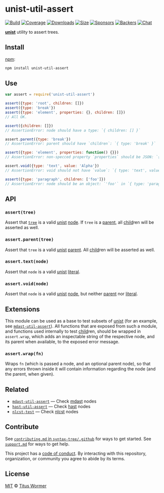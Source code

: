 # unist-util-assert

[![Build][build-badge]][build]
[![Coverage][coverage-badge]][coverage]
[![Downloads][downloads-badge]][downloads]
[![Size][size-badge]][size]
[![Sponsors][sponsors-badge]][collective]
[![Backers][backers-badge]][collective]
[![Chat][chat-badge]][chat]

[**unist**][unist] utility to assert trees.

## Install

[npm][]:

```bash
npm install unist-util-assert
```

## Use

```js
var assert = require('unist-util-assert')

assert({type: 'root', children: []})
assert({type: 'break'})
assert({type: 'element', properties: {}, children: []})
// All OK.

assert({children: []})
// AssertionError: node should have a type: `{ children: [] }`

assert.parent({type: 'break'})
// AssertionError: parent should have `children`: `{ type: 'break' }`

assert({type: 'element', properties: function() {}})
// AssertionError: non-specced property `properties` should be JSON: `{ type: 'element', properties: [Function] }`

assert.void({type: 'text', value: 'Alpha'})
// AssertionError: void should not have `value`: `{ type: 'text', value: 'Alpha' }`

assert({type: 'paragraph', children: ['foo']})
// AssertionError: node should be an object: `'foo'` in `{ type: 'paragraph', children: [ 'foo' ] }`
```

## API

### `assert(tree)`

Assert that [`tree`][tree] is a valid [unist][] [node][].
If `tree` is a [parent][], all [child][]ren will be asserted as well.

### `assert.parent(tree)`

Assert that `tree` is a valid [unist][] [parent][].
All [child][]ren will be asserted as well.

### `assert.text(node)`

Assert that `node` is a valid [unist][] [literal][].

### `assert.void(node)`

Assert that `node` is a valid [unist][] [node][], but neither [parent][] nor
[literal][].

## Extensions

This module can be used as a base to test subsets of [unist][] (for an example,
see [`mdast-util-assert`][mdast-util-assert]).
All functions that are exposed from such a module, and functions used internally
to test [child][]ren, should be wrapped in `assert.wrap`, which adds an
inspectable string of the respective node, and its parent when available, to
the exposed error message.

### `assert.wrap(fn)`

Wraps `fn` (which is passed a node, and an optional parent node), so that any
errors thrown inside it will contain information regarding the node (and the
parent, when given).

## Related

*   [`mdast-util-assert`][mdast-util-assert]
    — Check [mdast](https://github.com/syntax-tree/mdast) nodes
*   [`hast-util-assert`](https://github.com/syntax-tree/hast-util-assert)
    — Check [hast](https://github.com/syntax-tree/hast) nodes
*   [`nlcst-test`](https://github.com/syntax-tree/nlcst-test)
    — Check [nlcst](https://github.com/syntax-tree/nlcst) nodes

## Contribute

See [`contributing.md` in `syntax-tree/.github`][contributing] for ways to get
started.
See [`support.md`][support] for ways to get help.

This project has a [code of conduct][coc].
By interacting with this repository, organization, or community you agree to
abide by its terms.

## License

[MIT][license] © [Titus Wormer][author]

<!-- Definitions -->

[build-badge]: https://github.com/syntax-tree/unist-util-assert/workflows/main/badge.svg

[build]: https://github.com/syntax-tree/unist-util-assert/actions

[coverage-badge]: https://img.shields.io/codecov/c/github/syntax-tree/unist-util-assert.svg

[coverage]: https://codecov.io/github/syntax-tree/unist-util-assert

[downloads-badge]: https://img.shields.io/npm/dm/unist-util-assert.svg

[downloads]: https://www.npmjs.com/package/unist-util-assert

[size-badge]: https://img.shields.io/bundlephobia/minzip/unist-util-assert.svg

[size]: https://bundlephobia.com/result?p=unist-util-assert

[sponsors-badge]: https://opencollective.com/unified/sponsors/badge.svg

[backers-badge]: https://opencollective.com/unified/backers/badge.svg

[collective]: https://opencollective.com/unified

[chat-badge]: https://img.shields.io/badge/chat-discussions-success.svg

[chat]: https://github.com/syntax-tree/unist/discussions

[npm]: https://docs.npmjs.com/cli/install

[license]: license

[author]: https://wooorm.com

[contributing]: https://github.com/syntax-tree/.github/blob/HEAD/contributing.md

[support]: https://github.com/syntax-tree/.github/blob/HEAD/support.md

[coc]: https://github.com/syntax-tree/.github/blob/HEAD/code-of-conduct.md

[unist]: https://github.com/syntax-tree/unist

[parent]: https://github.com/syntax-tree/unist#parent

[literal]: https://github.com/syntax-tree/unist#literal

[node]: https://github.com/syntax-tree/unist#node

[tree]: https://github.com/syntax-tree/unist#tree

[child]: https://github.com/syntax-tree/unist#child

[mdast-util-assert]: https://github.com/syntax-tree/mdast-util-assert
